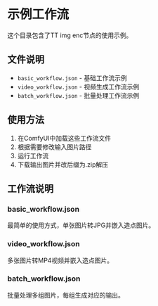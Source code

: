 # 示例工作流

这个目录包含了TT img enc节点的使用示例。

## 文件说明

- `basic_workflow.json` - 基础工作流示例
- `video_workflow.json` - 视频生成工作流示例
- `batch_workflow.json` - 批量处理工作流示例

## 使用方法

1. 在ComfyUI中加载这些工作流文件
2. 根据需要修改输入图片路径
3. 运行工作流
4. 下载输出图片并改后缀为.zip解压

## 工作流说明

### basic_workflow.json
最简单的使用方式，单张图片转JPG并嵌入造点图片。

### video_workflow.json
多张图片转MP4视频并嵌入造点图片。

### batch_workflow.json
批量处理多组图片，每组生成对应的输出。
